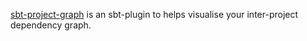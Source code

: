   [sbt-project-graph]: https://github.com/dwijnand/sbt-project-graph

[sbt-project-graph] is an sbt-plugin to helps visualise your inter-project dependency graph.
